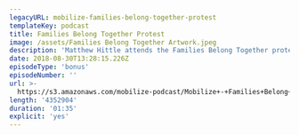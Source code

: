 ```yaml
---
legacyURL: mobilize-families-belong-together-protest
templateKey: podcast
title: Families Belong Together Protest
image: /assets/Families Belong Together Artwork.jpeg
description: 'Matthew Hittle attends the Families Belong Together protest in New York City.'
date: 2018-08-30T13:28:15.226Z
episodeType: 'bonus'
episodeNumber: ''
url: >-
  https://s3.amazonaws.com/mobilize-podcast/Mobilize+-+Families+Belong+Together+Protest.mp3
length: '4352904'
duration: '01:35'
explicit: 'yes'
---
```

